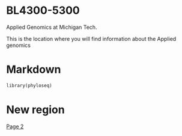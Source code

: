 # BL4300-5300
Applied Genomics at Michigan Tech.

This is the location where you will find information about the Applied genomics

# Markdown
```markdown
library(phyloseq)
```
# New region
<a href="https://github.com/stechtmann/BL4300-5300/docs/Test.md">Page 2</a>
